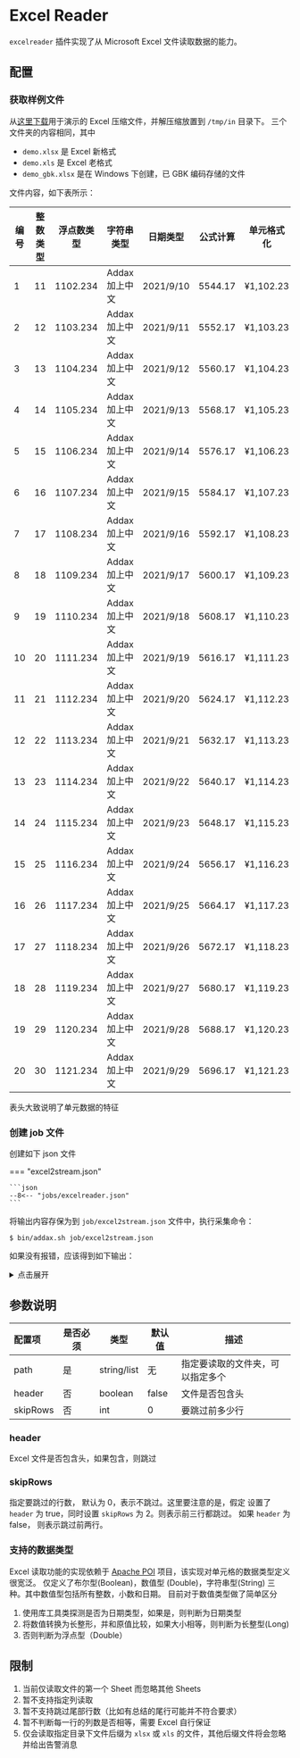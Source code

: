 # Excel Reader

`excelreader` 插件实现了从 Microsoft Excel 文件读取数据的能力。

## 配置

### 获取样例文件

从[这里下载](../assets/excel_reader_demo.zip)用于演示的 Excel 压缩文件，并解压缩放置到 `/tmp/in` 目录下。
三个文件夹的内容相同，其中

- `demo.xlsx` 是 Excel 新格式
- `demo.xls` 是 Excel 老格式
- `demo_gbk.xlsx` 是在 Windows 下创建，已 GBK 编码存储的文件

文件内容，如下表所示：

| 编号 | 整数类型 | 浮点数类型 | 字符串类型     | 日期类型  | 公式计算 | 单元格式化 |
| ---- | -------- | ---------- | -------------- | --------- | -------- | ---------- |
| 1    | 11       | 1102.234   | Addax 加上中文 | 2021/9/10 | 5544.17  | ¥1,102.23  |
| 2    | 12       | 1103.234   | Addax 加上中文 | 2021/9/11 | 5552.17  | ¥1,103.23  |
| 3    | 13       | 1104.234   | Addax 加上中文 | 2021/9/12 | 5560.17  | ¥1,104.23  |
| 4    | 14       | 1105.234   | Addax 加上中文 | 2021/9/13 | 5568.17  | ¥1,105.23  |
| 5    | 15       | 1106.234   | Addax 加上中文 | 2021/9/14 | 5576.17  | ¥1,106.23  |
| 6    | 16       | 1107.234   | Addax 加上中文 | 2021/9/15 | 5584.17  | ¥1,107.23  |
| 7    | 17       | 1108.234   | Addax 加上中文 | 2021/9/16 | 5592.17  | ¥1,108.23  |
| 8    | 18       | 1109.234   | Addax 加上中文 | 2021/9/17 | 5600.17  | ¥1,109.23  |
| 9    | 19       | 1110.234   | Addax 加上中文 | 2021/9/18 | 5608.17  | ¥1,110.23  |
| 10   | 20       | 1111.234   | Addax 加上中文 | 2021/9/19 | 5616.17  | ¥1,111.23  |
| 11   | 21       | 1112.234   | Addax 加上中文 | 2021/9/20 | 5624.17  | ¥1,112.23  |
| 12   | 22       | 1113.234   | Addax 加上中文 | 2021/9/21 | 5632.17  | ¥1,113.23  |
| 13   | 23       | 1114.234   | Addax 加上中文 | 2021/9/22 | 5640.17  | ¥1,114.23  |
| 14   | 24       | 1115.234   | Addax 加上中文 | 2021/9/23 | 5648.17  | ¥1,115.23  |
| 15   | 25       | 1116.234   | Addax 加上中文 | 2021/9/24 | 5656.17  | ¥1,116.23  |
| 16   | 26       | 1117.234   | Addax 加上中文 | 2021/9/25 | 5664.17  | ¥1,117.23  |
| 17   | 27       | 1118.234   | Addax 加上中文 | 2021/9/26 | 5672.17  | ¥1,118.23  |
| 18   | 28       | 1119.234   | Addax 加上中文 | 2021/9/27 | 5680.17  | ¥1,119.23  |
| 19   | 29       | 1120.234   | Addax 加上中文 | 2021/9/28 | 5688.17  | ¥1,120.23  |
| 20   | 30       | 1121.234   | Addax 加上中文 | 2021/9/29 | 5696.17  | ¥1,121.23  |

表头大致说明了单元数据的特征

### 创建 job 文件

创建如下 json 文件

=== "excel2stream.json"

    ```json
    --8<-- "jobs/excelreader.json"
    ```

将输出内容存保为到 `job/excel2stream.json` 文件中，执行采集命令：

```shell
$ bin/addax.sh job/excel2stream.json
```

如果没有报错，应该得到如下输出：

<details>
<summary>点击展开</summary>

```shell
--8<-- "output/excelreader.txt"
```

</details>

## 参数说明

| 配置项   | 是否必须 | 类型        | 默认值 | 描述                             |
| :------- | -------- | ----------- | ------ | -------------------------------- |
| path     | 是       | string/list | 无     | 指定要读取的文件夹，可以指定多个 |
| header   | 否       | boolean     | false  | 文件是否包含头                   |
| skipRows | 否       | int         | 0      | 要跳过前多少行                   |

### header

Excel 文件是否包含头，如果包含，则跳过

### skipRows

指定要跳过的行数， 默认为 0，表示不跳过。这里要注意的是，假定 设置了 `header` 为 true，同时设置 `skipRows` 为 2。则表示前三行都跳过。
如果 `header` 为 false， 则表示跳过前两行。

### 支持的数据类型

Excel 读取功能的实现依赖于 [Apache POI](https://poi.apache.org/) 项目，该实现对单元格的数据类型定义很宽泛。
仅定义了布尔型(Boolean)，数值型 (Double)，字符串型(String) 三种。其中数值型包括所有整数，小数和日期。
目前对于数值类型做了简单区分

1. 使用库工具类探测是否为日期类型，如果是，则判断为日期类型
2. 将数值转换为长整形，并和原值比较，如果大小相等，则判断为长整型(Long)
3. 否则判断为浮点型（Double）

## 限制

1. 当前仅读取文件的第一个 Sheet 而忽略其他 Sheets
2. 暂不支持指定列读取
3. 暂不支持跳过尾部行数（比如有总结的尾行可能并不符合要求）
4. 暂不判断每一行的列数是否相等，需要 Excel 自行保证
5. 仅会读取指定目录下文件后缀为 `xlsx` 或 `xls` 的文件，其他后缀文件将会忽略并给出告警消息
